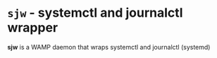 # `sjw` - systemctl and journalctl wrapper

**sjw** is a WAMP daemon that wraps systemctl and journalctl (systemd)
